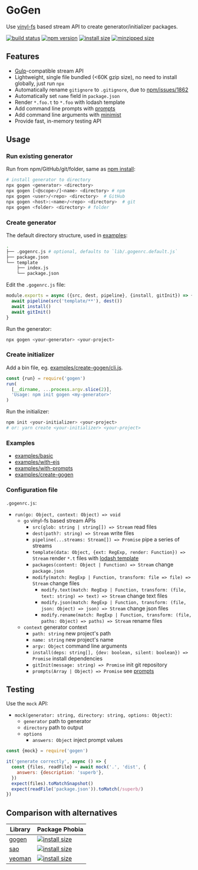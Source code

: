 # GoGen

Use [vinyl-fs](https://github.com/gulpjs/vinyl-fs) based stream API to create generator/initializer packages.

[![build status](https://badgen.net/travis/ambar/gogen)](https://travis-ci.org/ambar/gogen)
[![npm version](https://badgen.net/npm/v/gogen)](https://www.npmjs.com/package/gogen)
[![install size](https://badgen.net/packagephobia/install/gogen)](https://packagephobia.now.sh/result?p=gogen)
[![minzipped size](https://badgen.net/bundlephobia/minzip/gogen)](https://bundlephobia.com/result?p=gogen)

## Features

- [Gulp](https://github.com/gulpjs/gulp)-compatible stream API
- Lightweight, single file bundled (<60K gzip size), no need to install globally, just run `npx`
- Automatically rename `gitignore` to `.gitignore`, due to [npm/issues/1862](https://github.com/npm/npm/issues/1862)
- Automatically set `name` field in `package.json`
- Render `*.foo.t` to `*.foo` with lodash template
- Add command line prompts with [prompts](https://github.com/terkelg/prompts#-usage)
- Add command line arguments with [minimist](https://github.com/substack/minimist)
- Provide fast, in-memory testing API

## Usage

### Run existing generator

Run from npm/GitHub/git/folder, same as [npm install](https://docs.npmjs.com/cli/install#synopsis):

```bash
# install generator to directory
npx gogen <generator> <directory>
npx gogen [<@scope>/]<name> <directory> # npm
npx gogen <user>/<repo> <directory>  # GitHub
npx gogen <host>:<name>/<repo> <directory>  # git
npx gogen <folder> <directory> # folder
```

### Create generator

The default directory structure, used in [examples](./examples):

```bash
.
├── .gogenrc.js # optional, defaults to `lib/.gogenrc.default.js`
├── package.json
└── template
    ├── index.js
    └── package.json
```

Edit the `.gogenrc.js` file:

```js
module.exports = async ({src, dest, pipeline}, {install, gitInit}) => {
  await pipeline(src('template/**'), dest())
  await install()
  await gitInit()
}
```

Run the generator:

```bash
npx gogen <your-generator> <your-project>
```

### Create initializer

Add a bin file, eg. [examples/create-gogen/cli.js](./examples/create-gogen/cli.js).

```js
const {run} = require('gogen')
run(
  [__dirname, ...process.argv.slice(2)],
  'Usage: npm init gogen <my-generator>'
)
```

Run the initializer:

```bash
npm init <your-initializer> <your-project>
# or: yarn create <your-initializer> <your-project>
```

### Examples

- [examples/basic](./examples/basic)
- [examples/with-ejs](./examples/with-ejs)
- [examples/with-prompts](./examples/with-prompts)
- [examples/create-gogen](./examples/create-gogen)

### Configuration file

`.gogenrc.js`:

- `run(go: Object, context: Object) => void`
  - `go` vinyl-fs based stream APIs
    - `src(glob: string | string[]) => Stream` read files
    - `dest(path?: string) => Stream` write files
    - `pipeline(...streams: Stream[]) => Promise` pipe a series of streams
    - `template(data: Object, {ext: RegExp, render: Function}) => Stream` render `*.t` files with [lodash template](https://lodash.com/docs/4.17.11#template)
    - `packages(content: Object | Function) => Stream` change `package.json`
    - `modify(match: RegExp | Function, transform: file => file) => Stream` change files
      - `modify.text(match: RegExp | Function, transform: (file, text: string) => text) => Stream` change text files
      - `modify.json(match: RegExp | Function, transform: (file, json: Object) => json) => Stream` change json files
      - `modify.rename(match: RegExp | Function, transform: (file, paths: Object) => paths) => Stream` rename files
  - `context` generator context
    - `path: string` new project's path
    - `name: string` new project's name
    - `argv: Object` command line arguments
    - `install(deps: string[], {dev: boolean, silent: boolean}) => Promise` install dependencies
    - `gitInit(message: string) => Promise` init git repository
    - `prompts(Array | Object) => Promise` see [prompts](https://github.com/terkelg/prompts#-usage)

## Testing

Use the `mock` API:

- `mock(generator: string, directory: string, options: Object)`:
  - `generator` path to generator
  - `directory` path to output
  - `options`
    - `answers: Object` inject prompt values

```js
const {mock} = require('gogen')

it('generate correctly', async () => {
  const {files, readFile} = await mock('.', 'dist', {
    answers: {description: 'superb'},
  })
  expect(files).toMatchSnapshot()
  expect(readFile('package.json')).toMatch(/superb/)
})
```

## Comparison with alternatives

| Library                                 | Package Phobia                                                                                             |
| --------------------------------------- | ---------------------------------------------------------------------------------------------------------- |
| [gogen](https://github.com/ambar/gogen) | [![install size](https://packagephobia.now.sh/badge?p=gogen)](https://packagephobia.now.sh/result?p=gogen) |
| [sao](https://saojs.org/)               | [![install size](https://packagephobia.now.sh/badge?p=sao)](https://packagephobia.now.sh/result?p=sao)     |
| [yeoman](https://yeoman.io)             | [![install size](https://packagephobia.now.sh/badge?p=yo)](https://packagephobia.now.sh/result?p=yo)       |
